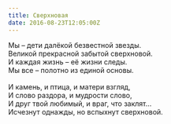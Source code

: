 ```yaml
---
title: Сверхновая
date: 2016-08-23T12:05:00Z
---
```


Мы – дети далёкой безвестной звезды.<br />
Великой прекрасной забытой сверхновой.<br />
И каждая жизнь – её жизни следы.<br />
Мы все – полотно из единой основы.<br />
<br />
И камень, и птица, и матери взгляд,<br />
И слово раздора, и мудрости слово,<br />
И друг твой любимый, и враг, что заклят…<br />
Исчезнут однажды, но вспыхнут сверхновой.